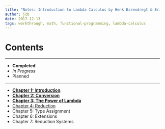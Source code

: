 ```yaml
---
title: "Notes: Introduction to Lambda Calculus by Henk Barendregt & Erik Barendsen"
author: jcb
date: 2017-12-13
tags: workthrough, math, functional-programming, lambda-calculus
---
```


# Contents

----

-  **Completed**
-  *In Progress*
-  Planned

----

- **[Chapter 1: Introduction](/projects/lcbb/01)**
- **[Chapter 2: Conversion](/projects/lcbb/02)**
- **[Chapter 3: The Power of Lambda](/projects/lcbb/03)**
- [Chapter 4: Reduction](/projects/lcbb/04)
- Chapter 5: Type Assignment
- Chapter 6: Extensions
- Chapter 7: Reduction Systems
